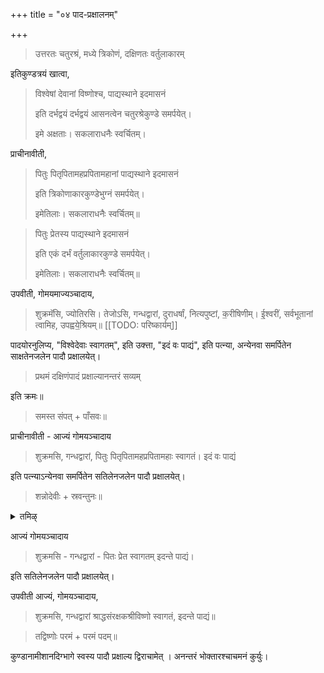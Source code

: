 +++
title = "०४ पाद-प्रक्षालनम्"

+++

> उत्तरतः चतुरश्रं, मध्ये त्रिकोणं, दक्षिणतः वर्तुलाकारम् 

इतिकुण्डत्रयं खात्वा, 

> विश्वेषां देवानां विष्णोश्च, पाद्यस्थाने इदमासनं 
>
> इति दर्भद्वयं दर्भद्वयं आसनत्वेन चतुरश्रेकुण्डे समर्पयेत्। 
>
> इमे अक्षताः। सकलाराधनैः स्वर्चितम्। 

प्राचीनावीती, 

> पितुः पितृपितामहप्रपितामहानां पाद्यस्थाने इदमासनं 
>
> इति त्रिकोणाकारकुण्डेभुग्नं समर्पयेत्। 
>
> इमेतिलाः। सकलाराधनैः स्वर्चितम्॥ 

> पितुः प्रेतस्य पाद्यस्थाने इदमासनं 
>
> इति एकं दर्भं वर्तुलाकारकुण्डे समर्पयेत्। 
>
> इमेतिलाः। सकलाराधनैः स्वर्चितम्॥

उपवीती, गोमयमाज्यञ्चादाय, 

> शुक्रमॅसि, ज्योतिरसि। तेजोऽसि, गन्धद्वारां, दुराधर्षां, नित्यपुष्टां, क॒रीषिणीम्। ई॒श्वरीं, सर्वभूतानां त्वामिह, उपह्वये॒श्रियम्॥ 
[[TODO: परिष्कार्यम्]]

पादयोरनुलिप्य, "विश्वेदेवाः स्वागतम्", इति उक्त्ता, "इदं वः पाद्यं", इति पत्न्या, अन्येनवा समर्पितेन साक्षतेनजलेन पादौ प्रक्षालयेत्। 

> प्रथमं दक्षिणंपादं प्रक्षाल्यानन्तरं सव्यम् 

इति क्रमः॥ 

> समस्त संपत् + पाँसवः॥

प्राचीनावीती - आज्यं गोमयञ्चादाय 

> शुक्रमसि, गन्धद्वारां, पितुः पितृपितामहप्रपितामहाः स्वागतं। इदं वः पाद्यं 

इति पत्न्याऽन्येनवा समर्पितेन सतिलेनजलेन पादौ प्रक्षालयेत्। 

> शन्नोदेवीः + स्रवन्तुनः॥

<details><summary>तमिऴ्</summary>

## 4 பாத ப்ரக்ஷாளநம்

வடவண்டை நான்கு மூலைகள் கொண்டதும் நடுவில் முக்கோணம் கொண்டதும் தென்னண்டையில் வர்த்துலமாகவும் (ரவுண்டாகவும்) குண்டங்கள் அமைய வேண்டும். விச்வே தேவருக்கும் விஷ்ணுற்கும் நான்கு மூலைப் படக்குகளில்

113

தர்ப்பாஸனம் சேர்க்க வேண்டும். முக்கோணத்தில் தெற்கு நுனியாக புக்நம். வர்த்தலத்தில் நிமித்த வரணத்திற்குத் தெற்கு நுனியாக ஒரு தர்ப்பம் ஆஸனமாகச் சேர்க்க வேண்டும். பித்ரு வரணத்திற்கு

க்ரமப்படி உபவீத, ப்ராசீநாவீதங்களுடன் அக்ஷதை, எள் இவைகளைச் சேர்த்து அவரவர்களுக்குத் தக்கவாறு பாதப்ரளாக்ஷநம் செய்ய வேண்டும். குண்டங்களின் ஈசான்ய பாகத்தில் ஸ்வயம் பாதப்ரக்ஷாளநம் செய்து இரு ஆசமனங்கள் செய்ததும் பிராம்மணர்களையும் ஆசமனம் செய்யச் சொல்ல வேண்டும்.

</details>

आज्यं गोमयञ्चादाय 

> शुक्रमसि - गन्धद्वारां - पितः प्रेत स्वागतम् इदन्ते पाद्यं। 

इति सतिलेनजलेन पादौ प्रक्षालयेत्।

उपवीती आज्यं, गोमयञ्चादाय, 

> शुक्रमसि, गन्धद्वारां श्राद्धसंरक्षकश्रीविष्णो स्वागतं, इदन्ते पाद्यं॥

> तद्विष्णोः परमं + परमं पदम्॥ 

कुण्डानामीशानदिग्भागे स्वस्य पादौ प्रक्षाल्य द्विराचामेत् । अनन्तरं भोक्तारश्चाचमनं कुर्युः।